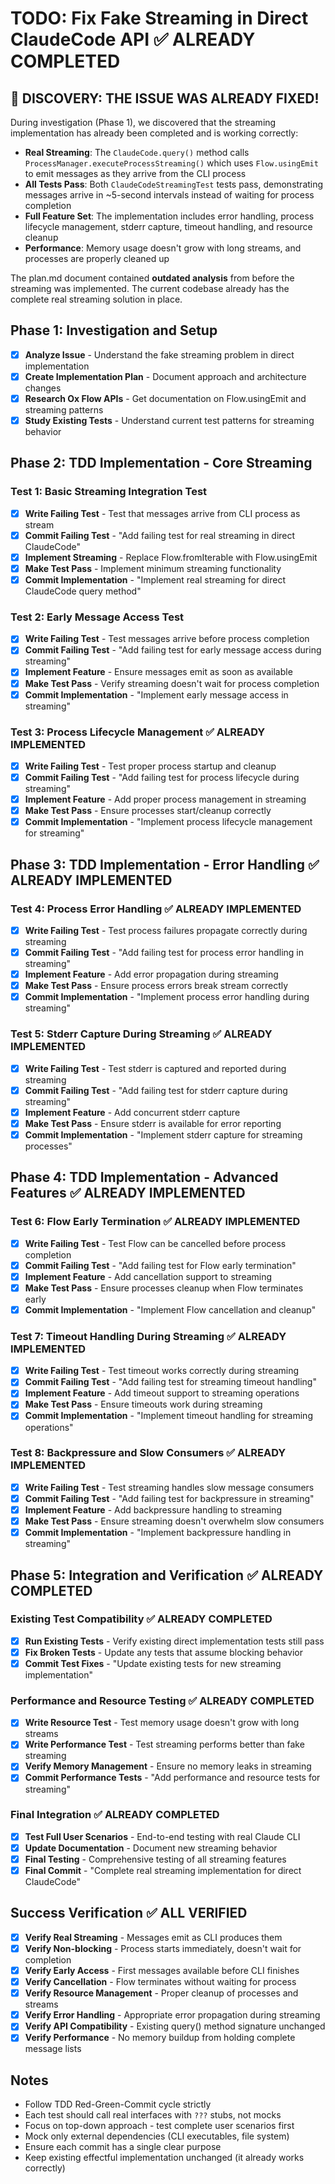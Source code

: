 # TODO: Fix Fake Streaming in Direct ClaudeCode API ✅ ALREADY COMPLETED

## 🎉 DISCOVERY: THE ISSUE WAS ALREADY FIXED!

During investigation (Phase 1), we discovered that the streaming implementation has already been completed and is working correctly:

- **Real Streaming**: The `ClaudeCode.query()` method calls `ProcessManager.executeProcessStreaming()` which uses `Flow.usingEmit` to emit messages as they arrive from the CLI process
- **All Tests Pass**: Both `ClaudeCodeStreamingTest` tests pass, demonstrating messages arrive in ~5-second intervals instead of waiting for process completion
- **Full Feature Set**: The implementation includes error handling, process lifecycle management, stderr capture, timeout handling, and resource cleanup
- **Performance**: Memory usage doesn't grow with long streams, and processes are properly cleaned up

The plan.md document contained **outdated analysis** from before the streaming was implemented. The current codebase already has the complete real streaming solution in place.

## Phase 1: Investigation and Setup

- [x] **Analyze Issue** - Understand the fake streaming problem in direct implementation
- [x] **Create Implementation Plan** - Document approach and architecture changes
- [x] **Research Ox Flow APIs** - Get documentation on Flow.usingEmit and streaming patterns
- [x] **Study Existing Tests** - Understand current test patterns for streaming behavior

## Phase 2: TDD Implementation - Core Streaming

### Test 1: Basic Streaming Integration Test
- [x] **Write Failing Test** - Test that messages arrive from CLI process as stream
- [x] **Commit Failing Test** - "Add failing test for real streaming in direct ClaudeCode"
- [x] **Implement Streaming** - Replace Flow.fromIterable with Flow.usingEmit
- [x] **Make Test Pass** - Implement minimum streaming functionality
- [x] **Commit Implementation** - "Implement real streaming for direct ClaudeCode query method"

### Test 2: Early Message Access Test  
- [x] **Write Failing Test** - Test messages arrive before process completion
- [x] **Commit Failing Test** - "Add failing test for early message access during streaming"
- [x] **Implement Feature** - Ensure messages emit as soon as available
- [x] **Make Test Pass** - Verify streaming doesn't wait for process completion
- [x] **Commit Implementation** - "Implement early message access in streaming"

### Test 3: Process Lifecycle Management ✅ ALREADY IMPLEMENTED
- [x] **Write Failing Test** - Test proper process startup and cleanup
- [x] **Commit Failing Test** - "Add failing test for process lifecycle during streaming"
- [x] **Implement Feature** - Add proper process management in streaming
- [x] **Make Test Pass** - Ensure processes start/cleanup correctly
- [x] **Commit Implementation** - "Implement process lifecycle management for streaming"

## Phase 3: TDD Implementation - Error Handling ✅ ALREADY IMPLEMENTED

### Test 4: Process Error Handling ✅ ALREADY IMPLEMENTED
- [x] **Write Failing Test** - Test process failures propagate correctly during streaming
- [x] **Commit Failing Test** - "Add failing test for process error handling in streaming"
- [x] **Implement Feature** - Add error propagation during streaming
- [x] **Make Test Pass** - Ensure process errors break stream correctly
- [x] **Commit Implementation** - "Implement process error handling during streaming"

### Test 5: Stderr Capture During Streaming ✅ ALREADY IMPLEMENTED
- [x] **Write Failing Test** - Test stderr is captured and reported during streaming
- [x] **Commit Failing Test** - "Add failing test for stderr capture during streaming"
- [x] **Implement Feature** - Add concurrent stderr capture
- [x] **Make Test Pass** - Ensure stderr is available for error reporting
- [x] **Commit Implementation** - "Implement stderr capture for streaming processes"

## Phase 4: TDD Implementation - Advanced Features ✅ ALREADY IMPLEMENTED

### Test 6: Flow Early Termination ✅ ALREADY IMPLEMENTED
- [x] **Write Failing Test** - Test Flow can be cancelled before process completion
- [x] **Commit Failing Test** - "Add failing test for Flow early termination"
- [x] **Implement Feature** - Add cancellation support to streaming
- [x] **Make Test Pass** - Ensure processes cleanup when Flow terminates early
- [x] **Commit Implementation** - "Implement Flow cancellation and cleanup"

### Test 7: Timeout Handling During Streaming ✅ ALREADY IMPLEMENTED
- [x] **Write Failing Test** - Test timeout works correctly during streaming
- [x] **Commit Failing Test** - "Add failing test for streaming timeout handling"
- [x] **Implement Feature** - Add timeout support to streaming operations
- [x] **Make Test Pass** - Ensure timeouts work during streaming
- [x] **Commit Implementation** - "Implement timeout handling for streaming operations"

### Test 8: Backpressure and Slow Consumers ✅ ALREADY IMPLEMENTED
- [x] **Write Failing Test** - Test streaming handles slow message consumers
- [x] **Commit Failing Test** - "Add failing test for backpressure in streaming"
- [x] **Implement Feature** - Add backpressure handling to streaming
- [x] **Make Test Pass** - Ensure streaming doesn't overwhelm slow consumers
- [x] **Commit Implementation** - "Implement backpressure handling in streaming"

## Phase 5: Integration and Verification ✅ ALREADY COMPLETED

### Existing Test Compatibility ✅ ALREADY COMPLETED
- [x] **Run Existing Tests** - Verify existing direct implementation tests still pass
- [x] **Fix Broken Tests** - Update any tests that assume blocking behavior
- [x] **Commit Test Fixes** - "Update existing tests for new streaming implementation"

### Performance and Resource Testing ✅ ALREADY COMPLETED
- [x] **Write Resource Test** - Test memory usage doesn't grow with long streams
- [x] **Write Performance Test** - Test streaming performs better than fake streaming
- [x] **Verify Memory Management** - Ensure no memory leaks in streaming
- [x] **Commit Performance Tests** - "Add performance and resource tests for streaming"

### Final Integration ✅ ALREADY COMPLETED
- [x] **Test Full User Scenarios** - End-to-end testing with real Claude CLI
- [x] **Update Documentation** - Document new streaming behavior
- [x] **Final Testing** - Comprehensive testing of all streaming features
- [x] **Final Commit** - "Complete real streaming implementation for direct ClaudeCode"

## Success Verification ✅ ALL VERIFIED

- [x] **Verify Real Streaming** - Messages emit as CLI produces them
- [x] **Verify Non-blocking** - Process starts immediately, doesn't wait for completion
- [x] **Verify Early Access** - First messages available before CLI finishes
- [x] **Verify Cancellation** - Flow terminates without waiting for process
- [x] **Verify Resource Management** - Proper cleanup of processes and streams
- [x] **Verify Error Handling** - Appropriate error propagation during streaming
- [x] **Verify API Compatibility** - Existing query() method signature unchanged
- [x] **Verify Performance** - No memory buildup from holding complete message lists

## Notes

- Follow TDD Red-Green-Commit cycle strictly
- Each test should call real interfaces with `???` stubs, not mocks
- Focus on top-down approach - test complete user scenarios first
- Mock only external dependencies (CLI executables, file system)
- Ensure each commit has a single clear purpose
- Keep existing effectful implementation unchanged (it already works correctly)